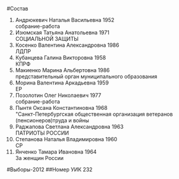 #Состав
1. Андрюкевич Наталья Васильевна 1952   
    собрание-работа
2. Изюмская Татьяна Анатольевна 1971   
    СОЦИАЛЬНОЙ ЗАЩИТЫ
3. Косенко Валентина Александровна 1986   
    ЛДПР
4. Кубанцева Галина Викторовна 1958   
    КПРФ
5. Макиенко Марина Альбертовна 1986   
    представительный орган муниципального образования
6. Морина Валентина Аркадьевна 1959   
    ЕР
7. Позолотин Олег Николаевич 1977   
    собрание-работа
8. Пынтя Оксана Константиновна 1968   
    "Санкт-Петербургская общественная организация ветеранов (пенсионеров)труда и войны
9. Раджапова Светлана Александровна 1963   
    ПАТРИОТЫ РОССИИ
10. Степанова Наталья Владимировна 1960   
    СР
11. Янченко Тамара Ивановна 1964   
    За женщин России

#Выборы-2012
##Номер УИК
232